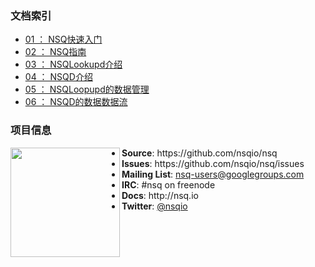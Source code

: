 ### 文档索引

+ [01 ： NSQ快速入门](https://github.com/feixiao/nsq-0.3.7/blob/master/docs/01_nsq_qk.md)
+ [02 ： NSQ指南](http://udn.yyuap.com/doc/wiki/project/nsq-guide/index.html)
+ [03 ： NSQLookupd介绍](https://github.com/feixiao/nsq-0.3.7/blob/master/docs/02_nsqlookupd.md)
+ [04 ： NSQD介绍](https://github.com/feixiao/nsq-0.3.7/blob/master/docs/03_nsqd.md)
+ [05 ： NSQLoopupd的数据管理](https://github.com/feixiao/nsq-0.3.7/blob/master/docs/04_nsqlookupd_data.md)
+ [06 ： NSQD的数据数据流](https://github.com/feixiao/nsq-0.3.7/blob/master/docs/05_data_flow.md)
### 项目信息
<p align="center">
<img align="left" width="175" src="http://nsq.io/static/img/nsq_blue.png">
<ul>
<li><strong>Source</strong>: https://github.com/nsqio/nsq
<li><strong>Issues</strong>: https://github.com/nsqio/nsq/issues
<li><strong>Mailing List</strong>: <a href="https://groups.google.com/d/forum/nsq-users">nsq-users@googlegroups.com</a>
<li><strong>IRC</strong>: #nsq on freenode
<li><strong>Docs</strong>: http://nsq.io
<li><strong>Twitter</strong>: <a href="https://twitter.com/nsqio">@nsqio</a>
</ul>
</p>
